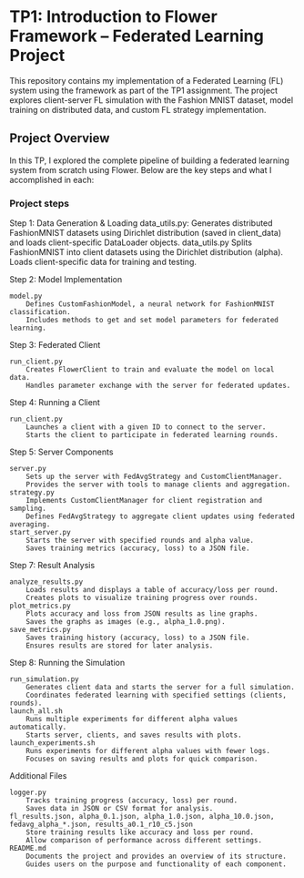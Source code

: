 #  TP1: Introduction to Flower Framework – Federated Learning Project

This repository contains my implementation of a Federated Learning (FL) system using the framework as part of the TP1 assignment. The project explores client-server FL simulation with the Fashion MNIST dataset, model training on distributed data, and custom FL strategy implementation.

##  Project Overview

In this TP, I explored the complete pipeline of building a federated learning system from scratch using Flower. Below are the key steps and what I accomplished in each:

### Project steps

Step 1: Data Generation & Loading
data_utils.py: Generates distributed FashionMNIST datasets using Dirichlet distribution (saved in client_data) and loads client-specific DataLoader objects.
    data_utils.py
        Splits FashionMNIST into client datasets using the Dirichlet distribution (alpha).
        Loads client-specific data for training and testing.

Step 2: Model Implementation

    model.py
        Defines CustomFashionModel, a neural network for FashionMNIST classification.
        Includes methods to get and set model parameters for federated learning.

Step 3: Federated Client

    run_client.py
        Creates FlowerClient to train and evaluate the model on local data.
        Handles parameter exchange with the server for federated updates.

Step 4: Running a Client

    run_client.py
        Launches a client with a given ID to connect to the server.
        Starts the client to participate in federated learning rounds.

Step 5: Server Components

    server.py
        Sets up the server with FedAvgStrategy and CustomClientManager.
        Provides the server with tools to manage clients and aggregation.
    strategy.py
        Implements CustomClientManager for client registration and sampling.
        Defines FedAvgStrategy to aggregate client updates using federated averaging.
    start_server.py
        Starts the server with specified rounds and alpha value.
        Saves training metrics (accuracy, loss) to a JSON file.

Step 7: Result Analysis

    analyze_results.py
        Loads results and displays a table of accuracy/loss per round.
        Creates plots to visualize training progress over rounds.
    plot_metrics.py
        Plots accuracy and loss from JSON results as line graphs.
        Saves the graphs as images (e.g., alpha_1.0.png).
    save_metrics.py
        Saves training history (accuracy, loss) to a JSON file.
        Ensures results are stored for later analysis.

Step 8: Running the Simulation

    run_simulation.py
        Generates client data and starts the server for a full simulation.
        Coordinates federated learning with specified settings (clients, rounds).
    launch_all.sh
        Runs multiple experiments for different alpha values automatically.
        Starts server, clients, and saves results with plots.
    launch_experiments.sh
        Runs experiments for different alpha values with fewer logs.
        Focuses on saving results and plots for quick comparison.

Additional Files

    logger.py
        Tracks training progress (accuracy, loss) per round.
        Saves data in JSON or CSV format for analysis.
    fl_results.json, alpha_0.1.json, alpha_1.0.json, alpha_10.0.json, fedavg_alpha_*.json, results_a0.1_r10_c5.json
        Store training results like accuracy and loss per round.
        Allow comparison of performance across different settings.
    README.md
        Documents the project and provides an overview of its structure.
        Guides users on the purpose and functionality of each component.
